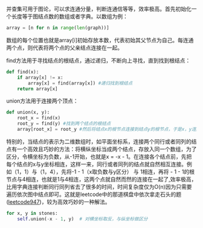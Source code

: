并查集可用于图论，可以求连通分量，判断连通信等等，效率极高。首先初始化一个长度等于图结点数的数组或者字典。以数组为例：
````python
array = [n for n in range(len(graph))]
````
数组的每个位置也就是array[i]初始存放本数，代表初始其父节点为自己。每连通两个点，则代表将两个点的父亲结点连接在一起。

find方法用于寻找结点的根结点，通过递归，不断向上寻找，直到找到根结点：
````python
def find(x):
    if array[x] != x:
        array[x] = find(array[x]) #递归找到根结点
    return array[x]
````
union方法用于连接两个顶点：
````python
def union(x, y):
    root_x = find(x)
    root_y = find(y) #找到两个结点的根结点
    array[root_x] = root_y #然后将结点x的根节点连接到结点y的根节点，于是x，y连通
````
特别的，当结点的表示为二维数组时，如平面坐标系，连接两个同行或者同列的结点有一个高效且巧妙的方法：将横纵坐标当成两个结点，存放入同一个数组，为了区分，令横坐标为负数，从-1开始，也就是x = -x - 1。在连接各个结点前，先把每个结点的x与y坐标相连，这样一来，同行或者同列的结点就自然相互连接。例如（1，1）与（1，4），先将-1 - 1（x取负数与y区分） 与 1相连，再将 - 1 - 1的根节点与4相连，也就是1与4相连，这两个点就自然而然的连接在一起了,效率极高，比用字典连接判断同行同列省去了很多的时间，时间复杂度仅为O(n)因为只需要遍历依次图中结点即可。这就是leetcode中的那道棋盘中依次拿走石头的题([leetcode947](https://leetcode-cn.com/problems/most-stones-removed-with-same-row-or-column/))，较为高效巧妙的一种解法。
````python
for x, y in stones:
    self.union(-x - 1, y)  # 对横坐标取反，与纵坐标做区分
````
